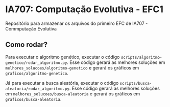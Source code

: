 # IA707: Computação Evolutiva - EFC1
Repositório para armazenar os arquivos do primeiro EFC de IA707 - Commputação Evolutiva

## Como rodar?

Para executar o algoritmo genético, executar o código `scripts/algoritmo-genetico/rodar_algoritmo.py`.
Esse código gerará as melhores soluções em `melhores_solucoes/algoritmo-genetico` e
gerará os gráficos em `graficos/algoritmo-genetico`.

Já para executar a busca aleatória, executar o código `scripts/busca-aleatoria/rodar_algoritmo.py`.
Esse código gerará as melhores soluções em `melhores_solucoes/busca-aleatoria` e
gerará os gráficos em `graficos/busca-aleatoria`.
